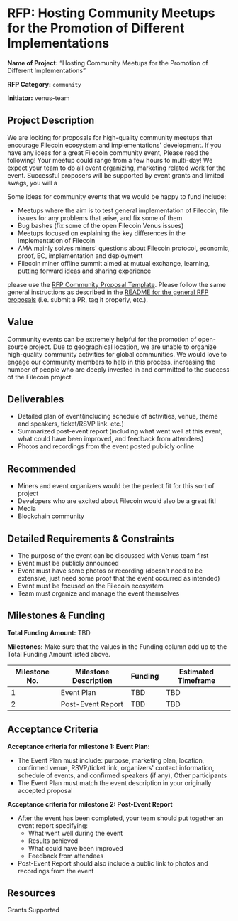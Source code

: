 # RFP: Hosting Community Meetups for the Promotion of Different Implementations

**Name of Project:** “Hosting Community Meetups for the Promotion of Different Implementations”

**RFP Category:** `community`

**Initiator:** venus-team


## Project Description

We are looking for proposals for high-quality community meetups that encourage Filecoin ecosystem and implementations' development. If you have any ideas for a great Filecoin community event, Please read the following! Your meetup could range from a few hours to multi-day! We expect your team to do all event organizing, marketing related work for the event. Successful proposers will be supported by event grants and limited swags, you will a

Some ideas for community events that we would be happy to fund include:
- Meetups where the aim is to test general implementation of Filecoin, file issues for any problems that arise, and fix some of them
- Bug bashes (fix some of the open Filecoin Venus issues)
- Meetups focused on explaining the key differences in the implementation of Filecoin  
- AMA mainly solves miners' questions about Filecoin protocol, economic, proof, EC, implementation and deployment
- Filecoin miner offline summit aimed at mutual exchange, learning, putting forward ideas and sharing experience

please use the [RFP Community Proposal Template](https://github.com/filecoin-project/devgrants/blob/master/rfp-proposals/rfp-community-proposal-template.md). Please follow the same general instructions as described in the [README for the general RFP proposals](https://github.com/filecoin-project/devgrants#submit-a-proposal-for-an-rfp) (i.e. submit a PR, tag it properly, etc.).

## Value

Community events can be extremely helpful for the promotion of open-source project. Due to geographical location, we are unable to organize high-quality community activities for global communities. We would love to engage our community members to help in this process, increasing the number of people who are deeply invested in and committed to the success of the Filecoin project.

## Deliverables

- Detailed plan of event(including schedule of activities, venue, theme and speakers, ticket/RSVP link. etc.)
- Summarized post-event report (including what went well at this event, what could have been improved, and feedback from attendees)
- Photos and recordings from the event posted publicly online

## Recommended 

- Miners and event organizers would be the perfect fit for this sort of project
- Developers who are excited about Filecoin would also be a great fit!
- Media 
- Blockchain community  

## Detailed Requirements & Constraints

- The purpose of the event can be discussed with Venus team first
- Event must be publicly announced
- Event must have some photos or recording (doesn't need to be extensive, just need some proof that the event occurred as intended)
- Event must be focused on the Filecoin ecosystem
- Team must organize and manage the event themselves

## Milestones & Funding

**Total Funding Amount:** TBD

**Milestones:** Make sure that the values in the Funding column add up to the Total Funding Amount listed above.

| Milestone No. | Milestone Description | Funding | Estimated Timeframe |
| --- | --- | --- | --- |
| 1 | Event Plan | TBD | TBD |
| 2 | Post-Event Report | TBD | TBD |

## Acceptance Criteria

**Acceptance criteria for milestone 1: Event Plan:**
- The Event Plan must include: purpose, marketing plan, location, confirmed venue, RSVP/ticket link, organizers' contact information, schedule of events, and confirmed speakers (if any), Other participants
- The Event Plan must match the event description in your originally accepted proposal

**Acceptance criteria for milestone 2: Post-Event Report**
- After the event has been completed, your team should put together an event report specifying:
	- What went well during the event
	- Results achieved
	- What could have been improved
	- Feedback from attendees
- Post-Event Report should also include a public link to photos and recordings from the event

## Resources

Grants Supported
